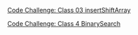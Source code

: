 

[Code Challenge: Class 03 insertShiftArray](Code3.md)

[Code Challenge: Class 4 BinarySearch ](Code4.md)
 
